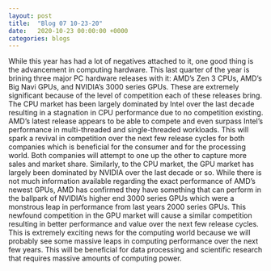 ```yaml
---
layout: post
title:  "Blog 07 10-23-20"
date:   2020-10-23 00:00:00 +0000
categories: blogs
---
```

While this year has had a lot of negatives attached to it, one good thing is the advancement in computing hardware. 
This last quarter of the year is brining three major PC hardware releases with it: AMD’s Zen 3 CPUs, AMD’s Big Navi GPUs, and NVIDIA’s 3000 series GPUs. These are extremely significant because of the level of competition each of these releases bring. 
The CPU market has been largely dominated by Intel over the last decade resulting in a stagnation in CPU performance due to no competition existing. AMD’s latest release appears to be able to compete and even surpass Intel’s performance in multi-threaded and single-threaded workloads. This will spark a revival in competition over the next few release cycles for both companies which is beneficial for the consumer and for the processing world. Both companies will attempt to one up the other to capture more sales and market share.
Similarly, to the CPU market, the GPU market has largely been dominated by NVIDIA over the last decade or so. While there is not much information available regarding the exact performance of AMD’s newest GPUs, AMD has confirmed they have something that can perform in the ballpark of NVIDIA’s higher end 3000 series GPUs which were a monstrous leap in performance from last years 2000 series GPUs. This newfound competition in the GPU market will cause a similar competition resulting in better performance and value over the next few release cycles. 
This is extremely exciting news for the computing world because we will probably see some massive leaps in computing performance over the next few years. This will be beneficial for data processing and scientific research that requires massive amounts of computing power. 
